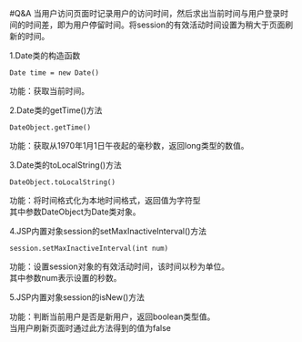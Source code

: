 #Q&A
当用户访问页面时记录用户的访问时间，然后求出当前时间与用户登录时间的时间差，即为用户停留时间。将session的有效活动时间设置为稍大于页面刷新的时间。

1.Date类的构造函数
	
	Date time = new Date()
功能：获取当前时间。

2.Date类的getTime()方法
	
	DateObject.getTime()
功能：获取从1970年1月1日午夜起的毫秒数，返回long类型的数值。

3.Date类的toLocalString()方法

	DateObject.toLocalString()
功能：将时间格式化为本地时间格式，返回值为字符型  
其中参数DateObject为Date类对象。

4.JSP内置对象session的setMaxInactiveInterval()方法
	
	session.setMaxInactiveInterval(int num)
功能：设置session对象的有效活动时间，该时间以秒为单位。  
其中参数num表示设置的秒数。

5.JSP内置对象session的isNew()方法

功能：判断当前用户是否是新用户，返回boolean类型值。  
当用户刷新页面时通过此方法得到的值为false